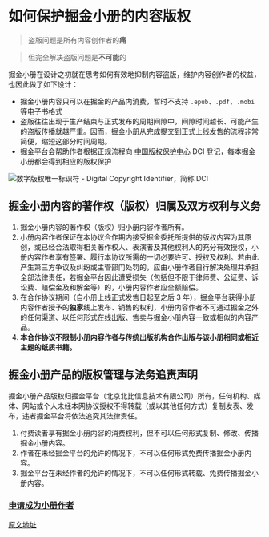 # 如何保护掘金小册的内容版权

> 盗版问题是所有内容创作者的**痛**

> 但完全解决盗版问题是**不可能**的

掘金小册在设计之初就在思考如何有效地抑制内容盗版，维护内容创作者的权益，也因此做了如下设计：

* 掘金小册内容只可以在掘金的产品内消费，暂时不支持 `.epub`、`.pdf`、`.mobi` 等电子书格式
* 盗版往往出现于生产结束与正式发布的周期间隙中，间隙时间越长、可能产生的盗版传播就越严重。因而，掘金小册从完成提交到正式上线发售的流程非常简便，缩短这部分时间周期。
* 掘金平台会帮助作者根据正规流程向 [中国版权保护中心](https://link.juejin.cn?target=http%3A%2F%2Fwww.ccopyright.com.cn%2F "http://www.ccopyright.com.cn/") DCI 登记，每本掘金小册都会得到相应的版权保护

![数字版权唯一标识符 - Digital Copyright Identifier，简称 DCI](https://p3-juejin.byteimg.com/tos-cn-i-k3u1fbpfcp/f29171d4e69b4fa6abd36af7378923a5~tplv-k3u1fbpfcp-jj-mark:1512:0:0:0:q75.awebp)

## 掘金小册内容的著作权（版权）归属及双方权利与义务

1. 掘金小册内容的著作权（版权）归小册内容作者所有。
2. 小册内容作者保证在本协议合作期内接受掘金委托所提供的版权内容为其原创，或已经合法取得相关著作权人、表演者及其他权利人的充分有效授权，小册内容作者享有签署、履行本协议所需的一切必要许可、授权及权利。若由此产生第三方争议及纠纷或主管部门处罚的，应由小册作者自行解决处理并承担全部法律责任，若掘金平台因此遭受损失（包括但不限于律师费、公证费、诉讼费、赔偿金及和解金等）的，小册内容作者应全额赔偿。
3. 在合作协议期间（自小册上线正式发售日起至之后 3 年），掘金平台获得小册内容作者授予的**独家**线上发布、销售的权利，小册内容作者不可通过掘金之外的任何渠道、以任何形式在线出版、售卖与掘金小册内容一致或相似的内容产品。
4. **本合作协议不限制小册内容作者与传统出版机构合作出版与该小册相同或相近主题的纸质书籍。**

## 掘金小册产品的版权管理与法务追责声明

掘金小册产品版权归掘金平台（北京北比信息技术有限公司）所有，任何机构、媒体、网站或个人未经本网协议授权不得转载（或以其他任何方式）复制发表、发布，违者掘金平台将依法追究其法律责任。

1. 付费读者享有掘金小册内容的消费权利，但不可以任何形式复制、修改、传播掘金小册内容。
2. 作者在未经掘金平台的允许的情况下，不可以任何形式免费传播掘金小册内容。
3. 掘金平台在未经作者的允许的情况下，不可以任何形式转载、免费传播掘金小册内容。

### [申请成为小册作者](https://sourl.co/zDEMwJ "https://sourl.co/zDEMwJ")

[原文地址](https://juejin.cn/book/6844723704639782920/section/6844723704757223432)